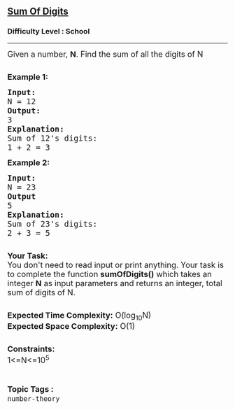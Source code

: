 <h2><a href="https://practice.geeksforgeeks.org/problems/sum-of-digits1742/1?page=3&difficulty[]=-2&sortBy=submissions">Sum Of Digits</a></h2><h3>Difficulty Level : School</h3><hr><div class="problems_problem_content__Xm_eO"><p><span style="font-size:18px">Given a number,&nbsp;<strong>N</strong>. Find the sum of all the digits of N</span><br>
&nbsp;</p>

<p><span style="font-size:18px"><strong>Example 1:</strong></span></p>

<pre><span style="font-size:18px"><strong>Input:
</strong>N = 12<strong>
Output:
</strong>3<strong>
Explanation:</strong>
Sum of 12's digits:
1 + 2 = 3</span></pre>

<p><span style="font-size:18px"><strong>Example 2:</strong></span></p>

<pre><span style="font-size:18px"><strong>Input:
</strong>N = 23<strong>
Output
</strong>5<strong>
Explanation:
</strong>Sum of 23's digits:
2 + 3 = 5
</span></pre>

<p><br>
<span style="font-size:18px"><strong>Your Task:</strong><br>
You don't need to read input or print anything. Your task is to complete the function <strong>sumOfDigits()</strong>&nbsp;which takes&nbsp;an integer&nbsp;<strong>N</strong>&nbsp;as input parameters&nbsp;and returns an integer, total sum of digits of N.</span></p>

<p><br>
<span style="font-size:18px"><strong>Expected Time Complexity:</strong> O(log<sub>10</sub>N)<br>
<strong>Expected Space Complexity:</strong> O(1)</span><br>
&nbsp;</p>

<p><span style="font-size:18px"><strong>Constraints:</strong><br>
1&lt;=N&lt;=10<sup>5</sup></span></p>
</div><br><p><span style=font-size:18px><strong>Topic Tags : </strong><br><code>number-theory</code>&nbsp;